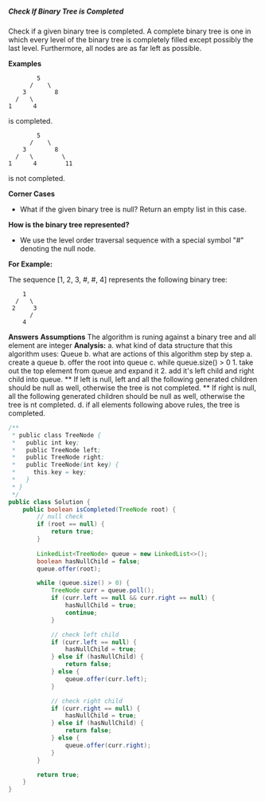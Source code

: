 ##### Check If Binary Tree is Completed
Check if a given binary tree is completed. A complete binary tree is one in which every level of the binary tree is completely filled except possibly the last level. Furthermore, all nodes are as far left as possible.

**Examples**
```
        5
      /    \
    3        8
  /   \
1      4
```
is completed.
```
        5
      /    \
    3        8
  /   \        \
1      4        11
```
is not completed.

**Corner Cases**

* What if the given binary tree is null? Return an empty list in this case.

**How is the binary tree represented?**

* We use the level order traversal sequence with a special symbol "#" denoting the null node.

**For Example:**

The sequence [1, 2, 3, #, #, 4] represents the following binary tree:
```
    1
  /   \
 2     3
      /
    4
```

**Answers**
**Assumptions**
The algorithm is runing against a binary tree and all element are integer
**Analysis:**
a. what kind of data structure that this algorithm uses:
    Queue
b. what are actions of this algorithm step by step
    a. create a queue
    b. offer the root into queue
    c. while queue.size() > 0
        1. take out the top element from queue and expand it
        2. add it's left child and right child into queue.
           ** If left is null, left and all the following generated children should be null as well, otherwise the tree is not completed.
           ** If right is null, all the following generated children should be null as well, otherwise the tree is nt completed.
    d. if all elements following above rules, the tree is completed.

```java
/**
 * public class TreeNode {
 *   public int key;
 *   public TreeNode left;
 *   public TreeNode right;
 *   public TreeNode(int key) {
 *     this.key = key;
 *   }
 * }
 */
public class Solution {
    public boolean isCompleted(TreeNode root) {
        // null check
        if (root == null) {
            return true;
        }
        
        LinkedList<TreeNode> queue = new LinkedList<>();
        boolean hasNullChild = false;
        queue.offer(root);

        while (queue.size() > 0) {
            TreeNode curr = queue.poll();
            if (curr.left == null && curr.right == null) {
                hasNullChild = true;
                continue;
            }

            // check left child
            if (curr.left == null) {
                hasNullChild = true;
            } else if (hasNullChild) {
                return false;
            } else {
                queue.offer(curr.left);
            }

            // check right child
            if (curr.right == null) {
                hasNullChild = true;
            } else if (hasNullChild) {
                return false;
            } else {
                queue.offer(curr.right);
            }
        }

        return true;
    }
}
```
